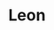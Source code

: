 # Leon
<!DOCTYPE html>
<html>
	<head>
		<meta charset="UTF-8">
		<title></title>
		<script type="text/javascript">
			window.onload = function(){
			var at = document.getElementById("tj1");
			var at1 = document.getElementById("tj2");
			var at2 = document.getElementById("tj3");
			var at3 = document.getElementById("tj");
			at.onclick = function(){
				alert("想删除，做梦吧！O(∩_∩)O哈哈~");
				
			}
			at1.onclick = function(){
				alert("想删除，做梦吧！O(∩_∩)O哈哈~");
				
			}
			at2.onclick = function(){
				alert("想删除，做梦吧！O(∩_∩)O哈哈~");
				
			}
			at3.onclick = function(){
				alert("输入错误请从新输入···");
				
			}
	}
		</script>
	</head>
	<body>
		<table id="b1">
			<tr>
				<td>姓名：</td>
				<td>性别：</td>
				<td>年龄：</td>
				<td></td>
			</tr>
			<tr>
				<td>老王</td>
				<td>女</td>
				<td>二十</td>
				<td><button id="tj1" type="submit"  value="asd">删除</button></td>
			</tr>
			<tr>
				<td>老马</td>
				<td>女</td>
				<td>二十</td>
				<td><button id="tj2" type="submit"  value="asd">删除</button></td>
			</tr>
			<tr>
				<td>老许</td>
				<td>女</td>
				<td>二十</td>
				<td><button id="tj3" type="submit"  value="asd">删除</button></td>
			</tr>
		</table>
		<div id="zj">
			<h3>添加新成员信息</h3>
			<table>
				<tr>
					<td>姓名：</td>
					<td><input type="text" name="Name" id="Name"/></td>
				</tr>
				<br />
				<tr>
					<td>性别：</td>
					<td><input type="text" name="Gender" id="Gender"/></td>
				</tr>
				<br />
				<tr>
					<td>年龄：</td>
					<td><input type="text" name="Age" id="Age"/></td>
				</tr>
				<br />
				<tr>
					<td colspan="2" align="center"><button type="submit" id="tj" value="asd">提交</button></td>
				</tr>
			</table>
		</div>
	</body>
</html>
